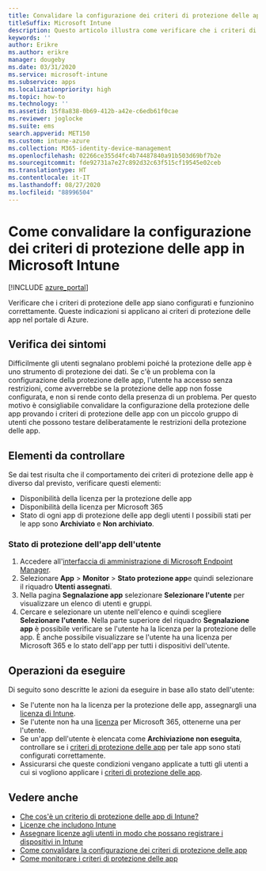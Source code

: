 ```yaml
---
title: Convalidare la configurazione dei criteri di protezione delle app
titleSuffix: Microsoft Intune
description: Questo articolo illustra come verificare che i criteri di protezione delle app siano configurati e funzionino correttamente in Microsoft Intune.
keywords: ''
author: Erikre
ms.author: erikre
manager: dougeby
ms.date: 03/31/2020
ms.service: microsoft-intune
ms.subservice: apps
ms.localizationpriority: high
ms.topic: how-to
ms.technology: ''
ms.assetid: 15f8a838-0b69-412b-a42e-c6edb61f0cae
ms.reviewer: joglocke
ms.suite: ems
search.appverid: MET150
ms.custom: intune-azure
ms.collection: M365-identity-device-management
ms.openlocfilehash: 02266ce355d4fc4b74487840a91b503d69bf7b2e
ms.sourcegitcommit: fde92731a7e27c892d32c63f515cf19545e02ceb
ms.translationtype: HT
ms.contentlocale: it-IT
ms.lasthandoff: 08/27/2020
ms.locfileid: "88996504"
---
```

# <a name="how-to-validate-your-app-protection-policy-setup-in-microsoft-intune"></a>Come convalidare la configurazione dei criteri di protezione delle app in Microsoft Intune

[!INCLUDE [azure_portal](../includes/azure_portal.md)]

Verificare che i criteri di protezione delle app siano configurati e funzionino correttamente. Queste indicazioni si applicano ai criteri di protezione delle app nel portale di Azure.

## <a name="checking-for-symptoms"></a>Verifica dei sintomi
Difficilmente gli utenti segnalano problemi poiché la protezione delle app è uno strumento di protezione dei dati. Se c'è un problema con la configurazione della protezione delle app, l'utente ha accesso senza restrizioni, come avverrebbe se la protezione delle app non fosse configurata, e non si rende conto della presenza di un problema. Per questo motivo è consigliabile convalidare la configurazione della protezione delle app provando i criteri di protezione delle app con un piccolo gruppo di utenti che possono testare deliberatamente le restrizioni della protezione delle app.

## <a name="what-to-check"></a>Elementi da controllare

Se dai test risulta che il comportamento dei criteri di protezione delle app è diverso dal previsto, verificare questi elementi:

- Disponibilità della licenza per la protezione delle app
- Disponibilità della licenza per Microsoft 365
- Stato di ogni app di protezione delle app degli utenti I possibili stati per le app sono **Archiviato** e **Non archiviato**.

### <a name="user-app-protection-status"></a>Stato di protezione dell'app dell'utente
1. Accedere all'[interfaccia di amministrazione di Microsoft Endpoint Manager](https://go.microsoft.com/fwlink/?linkid=2109431).
3. Selezionare **App** > **Monitor** >  **Stato protezione app**e quindi selezionare il riquadro **Utenti assegnati**. 
4. Nella pagina **Segnalazione app** selezionare **Selezionare l'utente** per visualizzare un elenco di utenti e gruppi. 
5. Cercare e selezionare un utente nell'elenco e quindi scegliere **Selezionare l'utente**. Nella parte superiore del riquadro **Segnalazione app** è possibile verificare se l'utente ha la licenza per la protezione delle app. È anche possibile visualizzare se l'utente ha una licenza per Microsoft 365 e lo stato dell'app per tutti i dispositivi dell'utente.

## <a name="what-to-do"></a>Operazioni da eseguire
Di seguito sono descritte le azioni da eseguire in base allo stato dell'utente:

- Se l'utente non ha la licenza per la protezione delle app, assegnargli una [licenza di Intune](../fundamentals/licenses.md).
- Se l'utente non ha una [licenza](../fundamentals/licenses.md) per Microsoft 365, ottenerne una per l'utente.
- Se un'app dell'utente è elencata come **Archiviazione non eseguita**, controllare se i [criteri di protezione delle app](app-protection-policies-validate.md) per tale app sono stati configurati correttamente.
- Assicurarsi che queste condizioni vengano applicate a tutti gli utenti a cui si vogliono applicare i [criteri di protezione delle app](app-protection-policies-monitor.md).

## <a name="see-also"></a>Vedere anche

- [Che cos'è un criterio di protezione delle app di Intune?](app-protection-policies.md)
- [Licenze che includono Intune](../fundamentals/licenses.md)
- [Assegnare licenze agli utenti in modo che possano registrare i dispositivi in Intune](../fundamentals/licenses-assign.md)
- [Come convalidare la configurazione dei criteri di protezione delle app](app-protection-policies-validate.md)
- [Come monitorare i criteri di protezione delle app](app-protection-policies-monitor.md)

